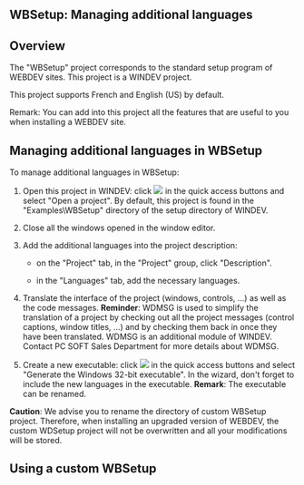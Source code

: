 


## WBSetup: Managing additional languages 
			



<a name="NOTE1"></a>
<a name="NOTE1_1"></a>


## Overview
<a name="overview_ELTTEXTE000117"></a>
The "WBSetup" project corresponds to the standard setup program of WEBDEV sites. This project is a WINDEV project.

This project supports French and English (US) by default.

Remark: You can add into this project all the features that are useful to you when installing a WEBDEV site.

<a name="NOTE2"></a>
<a name="NOTE2_1"></a>


## Managing additional languages in WBSetup
<a name="managing_additional_languages_wbsetup_ELTTEXTE000141"></a>
To manage additional languages in WBSetup:

1. Open this project in WINDEV: click ![](https://doc.pcsoft.fr/en-US/images/image.awp?langid=3&name=ico_ouvrir.gif) in the quick access buttons and select "Open a project". 
	By default, this project is found in the "Examples\\WBSetup" directory of the setup directory of WINDEV.

2. Close all the windows opened in the window editor.

3. Add the additional languages into the project description: 

	- on the "Project" tab, in the "Project" group, click "Description".

	- in the "Languages" tab, add the necessary languages.




4. Translate the interface of the project (windows, controls, ...) as well as the code messages. 
	**Reminder**: WDMSG is used to simplify the translation of a project by checking out all the project messages (control captions, window titles, ...) and by checking them back in once they have been translated. WDMSG is an additional module of WINDEV. Contact PC SOFT Sales Department for more details about WDMSG.

5. Create a new executable: click ![](https://doc.pcsoft.fr/en-US/images/image.awp?langid=3&name=ico_generer.gif) in the quick access buttons and select "Generate the Windows 32-bit executable". In the wizard, don't forget to include the new languages in the executable. 
	**Remark**: The executable can be renamed.




**Caution**: We advise you to rename the directory of custom WBSetup project. Therefore, when installing an upgraded version of WEBDEV, the custom WDSetup project will not be overwritten and all your modifications will be stored.

<a name="NOTE3"></a>
<a name="NOTE3_1"></a>


## Using a custom WBSetup
<a name="using_custom_wbsetup_ELTTEXTE000165"></a>

